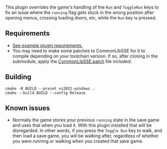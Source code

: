 This plugin overrides the game's handling of the `Run` and `ToggleRun` keys to fix an issue where
the `running` flag gets stuck in the wrong position after opening menus, crossing loading doors, etc, while
the `Run` key is pressed.

## Requirements
* [See example plugin requirements.](https://github.com/Ryan-rsm-McKenzie/ExamplePlugin-CommonLibSSE)
* You may need to make some patches to CommonLibSSE for it to compile depending on your toolchain version. If so, after
cloning in the submodule, apply the [CommonLibSSE.patch](CommonLibSSE.patch) file included.

## Building
```
cmake -B BUILD --preset vs2022-windows .
cmake --build BUILD --config Release
```

## Known issues
* Normally the game stores your previous `running` state in the save game and uses that when you load it. With this
plugin installed that will be disregarded. In other words, if you press the `Toggle Run` key to walk, and then load a
save game, you will be walking after, regardless of whether you were running or walking when you created that save game.
